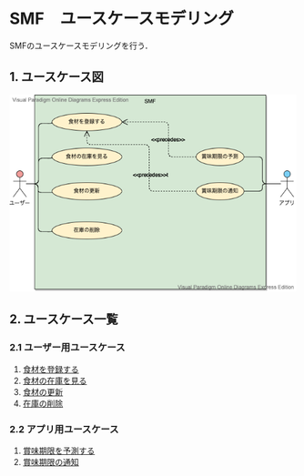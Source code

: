 # SMF　ユースケースモデリング

SMFのユースケースモデリングを行う．

## 1. ユースケース図

<img src="./SMF.vpd.png">

## 2. ユースケース一覧
### 2.1 ユーザー用ユースケース
1. [食材を登録する](./usecase_register.md)
2. [食材の在庫を見る](./usecase_stock.md)
3. [食材の更新](./usecase_update.md)
4. [在庫の削除](./usecase_delete.md)

### 2.2 アプリ用ユースケース
1. [賞味期限を予測する](./usecase_predict.md)
2. [賞味期限の通知](./usecase_notification.md)
